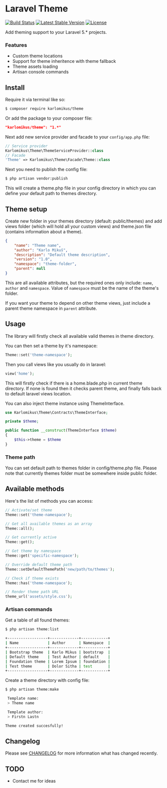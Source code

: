 # Laravel Theme

[![Build Status](https://travis-ci.org/karlomikus/theme.svg?branch=master)](https://travis-ci.org/karlomikus/theme)
[![Latest Stable Version](https://poser.pugx.org/karlomikus/theme/v/stable)](https://packagist.org/packages/karlomikus/theme)
[![License](https://poser.pugx.org/karlomikus/theme/license)](https://packagist.org/packages/karlomikus/theme)

Add theming support to your Laravel 5.* projects.

### Features

- Custom theme locations
- Support for theme inheritence with theme fallback
- Theme assets loading
- Artisan console commands

## Install

Require it via terminal like so:
``` bash
$ composer require karlomikus/theme
```

Or add the package to your composer file:

``` json
"karlomikus/theme": "1.*"
```

Next add new service provider and facade to your `config/app.php` file:

``` php
// Service provider
Karlomikus\Theme\ThemeServiceProvider::class
// Facade
'Theme' => Karlomikus\Theme\Facade\Theme::class
```

Next you need to publish the config file:

``` bash
$ php artisan vendor:publish
```

This will create a theme.php file in your config directory in which you can define your default path to themes directory.

## Theme setup

Create new folder in your themes directory (default: public/themes) and add views folder (which will hold all your custom views)
and theme.json file (contains information about a theme).

``` json
{
    "name": "Theme name",
    "author": "Karlo Mikuš",
    "description": "Default theme description",
    "version": "1.0",
    "namespace": "theme-folder",
    "parent": null
}
```

This are all available attributes, but the required ones only include: `name`, `author` and `namespace`.
Value of `namespace` must be the name of the theme's folder.

If you want your theme to depend on other theme views, just include a parent theme namespace in `parent` attribute.

## Usage

The library will firstly check all available valid themes in theme directory.

You can then set a theme by it's namespace:

``` php
Theme::set('theme-namespace');
```

Then you call views like you usually do in laravel:

``` php
view('home');
```

This will firstly check if there is a home.blade.php in current theme directory.
If none is found then it checks parent theme, and finally falls back to default laravel views location.

You can also inject theme instance using ThemeInterface.

``` php
use Karlomikus\Theme\Contracts\ThemeInterface;

private $theme;

public function __construct(ThemeInterface $theme)
{
    $this->theme = $theme
}
```

### Theme path

You can set default path to themes folder in config/theme.php file. Please note that currently themes folder must be somewhere inside public folder.

## Available methods

Here's the list of methods you can access:

``` php
// Activate/set theme
Theme::set('theme-namespace');

// Get all available themes as an array
Theme::all();

// Get currently active
Theme::get();

// Get theme by namespace
Theme::get('specific-namespace');

// Override default theme path
Theme::setDefaultThemePath('new/path/to/themes');

// Check if theme exists
Theme::has('theme-namespace');

// Render theme path URL
theme_url('assets/style.css');
```

### Artisan commands

Get a table of all found themes:
``` bash
$ php artisan theme:list

+------------------+-------------+------------+
| Name             | Author      | Namespace  |
+------------------+-------------+------------+
| Bootstrap theme  | Karlo Mikus | bootstrap  |
| Default theme    | Test Author | default    |
| Foundation theme | Lorem Ipsum | foundation |
| Test theme       | Dolor Sitha | test       |
+------------------+-------------+------------+
```

Create a theme directory with config file:
``` bash
$ php artisan theme:make

 Template name:
 > Theme name

 Template author:
 > Firstn Lastn

Theme created succesfully!
```

## Changelog

Please see [CHANGELOG](CHANGELOG.md) for more information what has changed recently.

## TODO

- Contact me for ideas